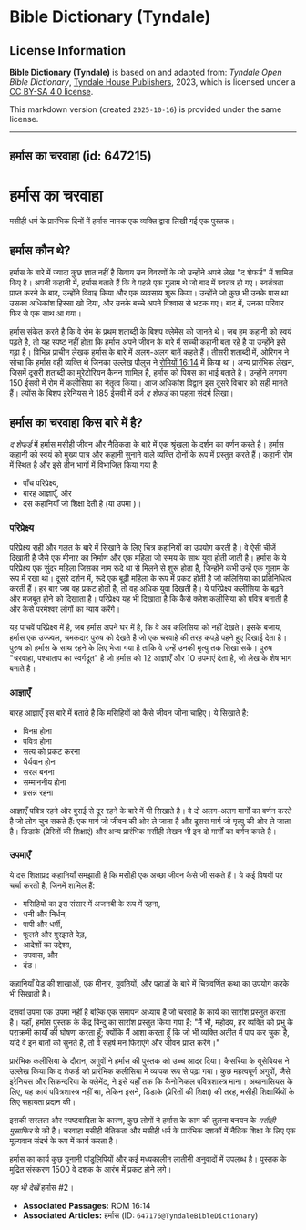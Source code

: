 # Bible Dictionary (Tyndale)

## License Information

**Bible Dictionary (Tyndale)** is based on and adapted from: _Tyndale Open Bible Dictionary_, [Tyndale House Publishers](https://tyndaleopenresources.com/), 2023, which is licensed under a [CC BY-SA 4.0 license](https://creativecommons.org/licenses/by-sa/4.0/legalcode.en).

This markdown version (created `2025-10-16`) is provided under the same license.



--------------------------------

## हर्मास का चरवाहा (id: 647215)

हर्मास का चरवाहा
================

मसीही धर्म के प्रारंभिक दिनों में हर्मास नामक एक व्यक्ति द्वारा लिखी गई एक पुस्तक।

हर्मास कौन थे?
--------------

हर्मास के बारे में ज्यादा कुछ ज्ञात नहीं है सिवाय उन विवरणों के जो उन्होंने अपने लेख "द शेफर्ड" में शामिल किए है। अपनी कहानी में, हर्मास बताते हैं कि वे पहले एक गुलाम थे जो बाद में स्वतंत्र हो गए। स्वतंत्रता प्राप्त करने के बाद, उन्होंने विवाह किया और एक व्यवसाय शुरू किया। उन्होंने जो कुछ भी उनके पास था उसका अधिकांश हिस्सा खो दिया, और उनके बच्चे अपने विश्वास से भटक गए। बाद में, उनका परिवार फिर से एक साथ आ गया।

हर्मास संकेत करते है कि वे रोम के प्रथम शताब्दी के बिशप क्लेमेंस को जानते थे। जब हम कहानी को स्वयं पढ़ते है, तो यह स्पष्ट नहीं होता कि हर्मास अपने जीवन के बारे में सच्ची कहानी बता रहे है या उन्होंने इसे गढ़ा है। विभिन्न प्राचीन लेखक हर्मास के बारे में अलग\-अलग बातें कहते हैं। तीसरी शताब्दी में, ओरिगन ने सोचा कि हर्मास वही व्यक्ति थे जिनका उल्लेख पौलुस ने [रोमियों 16:14](https://ref.ly/Rom16:14) में किया था। अन्य प्रारंभिक लेखन, जिसमें दूसरी शताब्दी का मुरेटोरियन कैनन शामिल है, हर्मास को पियस का भाई बताते है। उन्होंने लगभग 150 ईसवी में रोम में कलीसिया का नेतृत्व किया। आज अधिकांश विद्वान इस दूसरे विचार को सही मानते हैं। ल्योंस के बिशप इरेनियस ने 185 ईसवी में दर्ज *द शेफर्ड* का पहला संदर्भ लिखा।

हर्मास का चरवाहा किस बारे में है?
---------------------------------

*द शेफर्ड* में हर्मास मसीही जीवन और नैतिकता के बारे में एक श्रृंखला के दर्शन का वर्णन करते है। हर्मास कहानी को स्वयं को मुख्य पात्र और कहानी सुनाने वाले व्यक्ति दोनों के रूप में प्रस्तुत करते हैं। कहानी रोम में स्थित है और इसे तीन भागों में विभाजित किया गया है:

* पाँच परिप्रेक्ष्य,
* बारह आज्ञाएँ, और
* दस कहानियाँ जो शिक्षा देती है (या उपमा )।

### परिप्रेक्ष्य

परिप्रेक्ष्य सही और गलत के बारे में सिखाने के लिए चित्र कहानियों का उपयोग करती है। वे ऐसी चीजें दिखाती है जैसे एक मीनार का निर्माण और एक महिला जो समय के साथ युवा होती जाती है। हर्मास के ये परिप्रेक्ष्य एक सुंदर महिला जिसका नाम रूदे था से मिलने से शुरू होता है, जिन्होंने कभी उन्हें एक गुलाम के रूप में रखा था। दूसरे दर्शन में, रूदे एक बूढ़ी महिला के रूप में प्रकट होती है जो कलिसिया का प्रतिनिधित्व करती हैं। हर बार जब वह प्रकट होती है, तो वह अधिक युवा दिखती है। ये परिप्रेक्ष्य कलीसिया के बढ़ने और मजबूत होने को दिखाता है। परिप्रेक्ष्य यह भी दिखाता है कि कैसे क्लेश कलीसिया को पवित्र बनाती है और कैसे परमेश्वर लोगों का न्याय करेंगे।

यह पांचवें परिप्रेक्ष्य में है, जब हर्मास अपने घर में है, कि वे अब कलिसिया को नहीं देखते। इसके बजाय, हर्मास एक उज्ज्वल, चमकदार पुरुष को देखते है जो एक चरवाहे की तरह कपड़े पहने हुए दिखाई देता है। पुरुष को हर्मास के साथ रहने के लिए भेजा गया है ताकि वे उन्हें उनकी मृत्यु तक सिखा सकें। पुरुष "चरवाहा, पश्चाताप का स्वर्गदूत" है जो हर्मास को 12 आज्ञाएँ और 10 उपमाएं देता है, जो लेख के शेष भाग बनाते है।

### आज्ञाएँ

बारह आज्ञाएँ इस बारे में बताते है कि मसिहियों को कैसे जीवन जीना चाहिए। ये सिखाते है:

* विनम्र होना
* पवित्र होना
* सत्य को प्रकट करना
* धैर्यवान होना
* सरल बनना
* सम्माननीय होना
* प्रसन्न रहना

आज्ञाएँ पवित्र रहने और बुराई से दूर रहने के बारे में भी सिखाते है। वे दो अलग\-अलग मार्गों का वर्णन करते है जो लोग चुन सकते हैं: एक मार्ग जो जीवन की ओर ले जाता है और दूसरा मार्ग जो मृत्यु की ओर ले जाता है। डिडाके (प्रेरितों की शिक्षाएं) और अन्य प्रारंभिक मसीही लेखन भी इन दो मार्गों का वर्णन करते है।

### उपमाएँ

ये दस शिक्षाप्रद कहानियाँ समझाती है कि मसीही एक अच्छा जीवन कैसे जी सकते हैं। ये कई विषयों पर चर्चा करती है, जिनमें शामिल हैं:

* मसिहियों का इस संसार में अजनबी के रूप में रहना,
* धनी और निर्धन,
* पापी और धर्मी,
* फूलते और मुरझाते पेड़,
* आदेशों का उद्देश्य,
* उपवास, और
* दंड।

कहानियाँ पेड़ की शाखाओं, एक मीनार, युवतियों, और पहाड़ों के बारे में चित्रवर्णित कथा का उपयोग करके भी सिखाती है।

दसवां उपमा एक उपमा नहीं है बल्कि एक समापन अध्याय है जो चरवाहे के कार्य का सारांश प्रस्तुत करता है। यहाँ, हर्मास पुस्तक के केंद्र बिन्दु का सारांश प्रस्तुत किया गया है: "मैं भी, महोदय, हर व्यक्ति को प्रभु के पराक्रमी कार्यों की घोषणा करता हूँ; क्योंकि मैं आशा करता हूँ कि जो भी व्यक्ति अतीत में पाप कर चुका है, यदि वे इन बातों को सुनते है, तो वे सहर्ष मन फिराएंगे और जीवन प्राप्त करेंगे।"

प्रारंभिक कलीसिया के दौरान, अगुवों ने हर्मास की पुस्तक को उच्च आदर दिया। कैसरिया के यूसेबियस ने उल्लेख किया कि द शेफर्ड को प्रारंभिक कलीसिया में व्यापक रूप से पढ़ा गया। कुछ महत्वपूर्ण अगुवों, जैसे इरेनियस और सिकन्दरिया के क्लेमेंट, ने इसे यहाँ तक कि कैनोनिकल पवित्रशास्त्र माना। अथानासियस के लिए, यह कार्य पवित्रशास्त्र नहीं था, लेकिन इसने, डिडाके (प्रेरितों की शिक्षा) की तरह, मसीही शिक्षार्थियों के लिए सहायता प्रदान की।

इसकी सरलता और स्पष्टवादिता के कारण, कुछ लोगों ने हर्मास के काम की तुलना बनयन के *मसीही मुसाफिर* से की है। चरवाहा मसीही नैतिकता और मसीही धर्म के प्रारंभिक दशकों में नैतिक शिक्षा के लिए एक मूल्यवान संदर्भ के रूप में कार्य करता है।

हर्मास का कार्य कुछ यूनानी पांडुलिपियों और कई मध्यकालीन लातीनी अनुवादों में उपलब्ध है। पुस्तक के मुद्रित संस्करण 1500 वे दशक के आरंभ में प्रकट होने लगे।

*यह भी देखें* हर्मास \#2।

* **Associated Passages:** ROM 16:14
* **Associated Articles:** हर्मास (ID: `647176@TyndaleBibleDictionary`)

